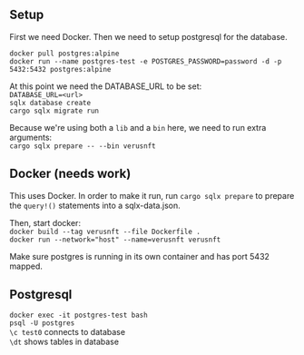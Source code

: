 ## Setup

First we need Docker.
Then we need to setup postgresql for the database.

`docker pull postgres:alpine`  
`docker run --name postgres-test -e POSTGRES_PASSWORD=password -d -p 5432:5432 postgres:alpine`

At this point we need the DATABASE_URL to be set:  
`DATABASE_URL=<url>`  
`sqlx database create`  
`cargo sqlx migrate run`

Because we're using both a `lib` and a `bin` here, we need to run extra arguments:  
`cargo sqlx prepare -- --bin verusnft`

## Docker (needs work)

This uses Docker. In order to make it run, run `cargo sqlx prepare` to prepare the `query!()` statements into a sqlx-data.json.

Then, start docker:  
`docker build --tag verusnft --file Dockerfile .`  
`docker run --network="host" --name=verusnft verusnft`

Make sure postgres is running in its own container and has port 5432 mapped.

## Postgresql

`docker exec -it postgres-test bash`  
`psql -U postgres`  
`\c test0` connects to database  
`\dt` shows tables in database
